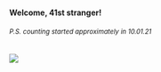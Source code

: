 #### Welcome, 41st stranger!

###### <sup>P.S. counting started approximately in 10.01.21</sup>

<img src="https://kraftwerk28.pp.ua/vcnt.png"></img>
